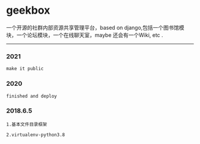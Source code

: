 # geekbox
一个开源的社群内部资源共享管理平台，based on django,包括一个图书馆模块，一个论坛模块，一个在线聊天室，maybe 还会有一个Wiki, etc .

---
### 2021
	make it public

### 2020
	
	finished and deploy

### 2018.6.5

	1.基本文件目录框架

	2.virtualenv-python3.8
